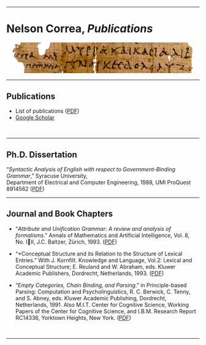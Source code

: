 <hr/>

# Nelson Correa, *Publications*

<img src="./poxy_v0017_n2076_crop.png" alt="Oxyrhynchus Papyri" width="640">

<hr/> 

## Publications

* List of publications ([PDF](./CV-NCorrea-2022-pubs.pdf))
* [Google Scholar](https://scholar.google.com/citations?user=WxKuWs8AAAAJ)

<br/>

<hr/>


## Ph.D. Dissertation

“*Syntactic Analysis of English with respect to Government-Binding Grammar*,” Syracuse University,    
Department of Electrical and Computer Engineering, 1988, 
UMI ProQuest 8914562 ([PDF](https://nelscorrea.github.io/pub/NLP-1988-Correa-PhD_Dissertation_ProQuest_1595339639202.pdf))

<hr/>

## Journal and Book Chapters

* “*Attribute and Unification Grammar:  A review and analysis of formalisms*.”  Annals of Mathematics and Artificial Intelligence, Vol. 8, No. III, J.C. Baltzer, Zürich, 1993.  ([PDF](./NLP-1993-Correa1993_Article_AttributeAndUnificationGrammar.pdf))

* “*Conceptual Structure and its Relation to the Structure of Lexical Entries.”  With J. Kornfilt.  Knowledge and Language, Vol.2: Lexical and Conceptual Structure; E. Reuland and W. Abraham, eds.  Kluwer Academic Publishers, Dordrecht, Netherlands, 1993.  ([PDF](./NLP-1993-Kornfilt_Correa_LexicalConceptualStructure-Kluwer.pdf))

* “*Empty Categories, Chain Binding, and Parsing*.”  in Principle-based Parsing: Computation and Psycholinguistics, R. C. Berwick, C. Tenny, and S. Abney, eds.  Kluwer Academic Publishing, Dordrecht, Netherlands, 1991.  Also M.I.T. Center for Cognitive Science, Working Papers of the Center for Cognitive Science, and I.B.M. Research Report RC14336, Yorktown Heights, New York.  ([PDF](./NLP-1992-Correa_EmptyCategoriesChainBindingParsing-Springer.pdf))

<br/>
<hr/>